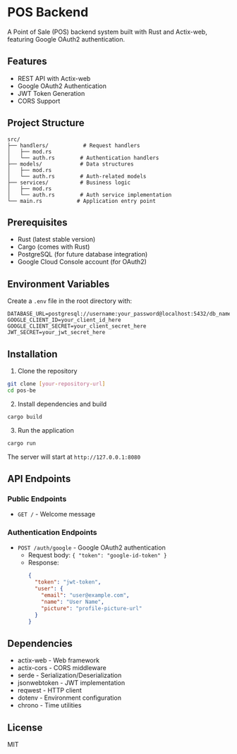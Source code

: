 # POS Backend

A Point of Sale (POS) backend system built with Rust and Actix-web, featuring Google OAuth2 authentication.

## Features

- REST API with Actix-web
- Google OAuth2 Authentication
- JWT Token Generation
- CORS Support

## Project Structure

```
src/
├── handlers/           # Request handlers
│   ├── mod.rs
│   └── auth.rs        # Authentication handlers
├── models/            # Data structures
│   ├── mod.rs
│   └── auth.rs        # Auth-related models
├── services/          # Business logic
│   ├── mod.rs
│   └── auth.rs        # Auth service implementation
└── main.rs           # Application entry point
```

## Prerequisites

- Rust (latest stable version)
- Cargo (comes with Rust)
- PostgreSQL (for future database integration)
- Google Cloud Console account (for OAuth2)

## Environment Variables

Create a `.env` file in the root directory with:

```env
DATABASE_URL=postgresql://username:your_password@localhost:5432/db_name
GOOGLE_CLIENT_ID=your_client_id_here
GOOGLE_CLIENT_SECRET=your_client_secret_here
JWT_SECRET=your_jwt_secret_here
```

## Installation

1. Clone the repository
```bash
git clone [your-repository-url]
cd pos-be
```

2. Install dependencies and build
```bash
cargo build
```

3. Run the application
```bash
cargo run
```

The server will start at `http://127.0.0.1:8080`

## API Endpoints

### Public Endpoints
- `GET /` - Welcome message

### Authentication Endpoints
- `POST /auth/google` - Google OAuth2 authentication
  - Request body: `{ "token": "google-id-token" }`
  - Response: 
    ```json
    {
      "token": "jwt-token",
      "user": {
        "email": "user@example.com",
        "name": "User Name",
        "picture": "profile-picture-url"
      }
    }
    ```

## Dependencies

- actix-web - Web framework
- actix-cors - CORS middleware
- serde - Serialization/Deserialization
- jsonwebtoken - JWT implementation
- reqwest - HTTP client
- dotenv - Environment configuration
- chrono - Time utilities

## License

MIT
